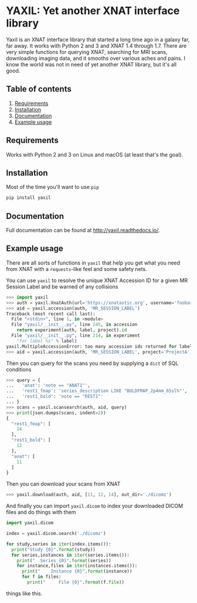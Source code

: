 YAXIL: Yet another XNAT interface library
=========================================
Yaxil is an XNAT interface library that started a long time ago in a galaxy far, 
far away. It works with Python 2 and 3 and XNAT 1.4 through 1.7. There are 
very simple functions for querying XNAT, searching for MRI scans, downloading 
imaging data, and it smooths over various aches and pains. I know the world was 
not in need of yet another XNAT library, but it's all good.

## Table of contents
1. [Requirements](#requirements)
2. [Installation](#installation)
3. [Documentation](#documentation)
4. [Example usage](#example-usage)

## Requirements
Works with Python 2 and 3 on Linux and macOS (at least that's the goal).

## Installation
Most of the time you'll want to use `pip`

```bash
pip install yaxil
```

## Documentation
Full documentation can be found at <http://yaxil.readthedocs.io/>.

## Example usage
There are all sorts of functions in `yaxil` that help you get what you need from 
XNAT with a `requests`-like feel and some safety nets.

You can use `yaxil` to resolve the unique XNAT Accession ID for a given MR 
Session Label and be warned of any collisions

```python
>>> import yaxil
>>> auth = yaxil.XnatAuth(url='https://xnatastic.org', username='foobar', password='******')
>>> aid = yaxil.accession(auth, 'MR_SESSION_LABEL')
Traceback (most recent call last):
  File "<stdin>", line 1, in <module>
  File "yaxil/__init__.py", line 245, in accession
    return experiment(auth, label, project).id
  File "yaxil/__init__.py", line 214, in experiment
    "for label %s" % label)
yaxil.MultipleAccessionError: too many accession ids returned for label MR_SESSION_LABEL
>>> aid = yaxil.accession(auth, 'MR_SESSION_LABEL', project='ProjectA')
```

Then you can query for the scans you need by supplying a `dict` of SQL 
conditions

```python
>>> query = {
...   'anat': 'note == "ANAT1"',
...   'rest1_fmap': 'series_description LIKE "BOLDFMAP_2p4mm_65sl%"',
...   'rest1_bold': 'note == "REST1"'
... }
>>> scans = yaxil.scansearch(auth, aid, query)
>>> print(json.dumps(scans, indent=2))
{
  "rest1_fmap": [
    14
  ], 
  "rest1_bold": [
    12
  ], 
  "anat": [
    11
  ]
}
```

Then you can download your scans from XNAT

```python
>>> yaxil.download(auth, aid, [11, 12, 14], out_dir='./dicomz')
```

And finally you can import `yaxil.dicom` to index your downloaded DICOM files 
and do things with them

```python
import yaxil.dicom

index = yaxil.dicom.search('./dicomz')

for study,series in iter(index.items()):
  print("Study {0}".format(study))
  for series,instances in iter(series.items()):
    print("  Series {0}".format(series))
    for instance,files in iter(instances.items()):
      print("    Instance {0}".format(instance))
      for f in files:
        print("     File {0}".format(f.file))
```

things like this.

